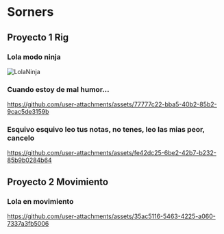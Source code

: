 # Sorners

## Proyecto 1 Rig
### Lola modo ninja
![LolaNinja](https://github.com/user-attachments/assets/0a7eddd2-1c15-4f49-bad1-429e0f09c81e)


### Cuando estoy de mal humor...
https://github.com/user-attachments/assets/77777c22-bba5-40b2-85b2-9cac5de3159b

### Esquivo esquivo leo tus notas, no tenes, leo las mias peor, cancelo
https://github.com/user-attachments/assets/fe42dc25-6be2-42b7-b232-85b9b0284b64

## Proyecto 2 Movimiento
### Lola en movimiento
https://github.com/user-attachments/assets/35ac5116-5463-4225-a060-7337a3fb5006



